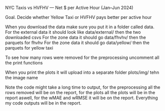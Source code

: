 NYC Taxis vs HVFHV — Net $ per Active Hour (Jan–Jun 2024)

Goal. Decide whether Yellow Taxi or HVFHV pays better per active hour

When you download the data make sure you put it in a folder called data.
For the external data it should look like data/external/  then the two downloaded csvs
For the zone data it should go data/fhvhv/  then the parquets for fhvhv
For the zone data it should go data/yellow/  then the parquets for yellow taxi

To see how many rows were removed for the preprocessing uncomment all the print functions

When you print the plots it will upload into a separate folder plots/img/ tehn the image name


Note the code might take a long time to output, for the preprocessing all the rows removed will be on the report, for the plots all the plots will be in the report aswell, for the wMAE and wRMSE it will be on the report. Everything my code outputs will be in the report.